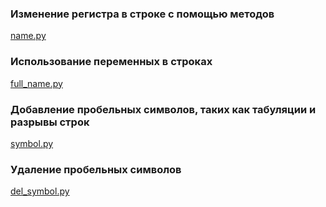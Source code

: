 ### Изменение регистра в строке с помощью методов

[name.py](https://github.com/alekseypopkov/python_book/blob/main/Часть1-Основы/Строки/name.py)

### Использование переменных в строках

[full_name.py](https://github.com/alekseypopkov/python_book/blob/main/Часть1-Основы/Строки/full_name.py)

### Добавление пробельных символов, таких как табуляции и разрывы строк

[symbol.py](https://github.com/alekseypopkov/python_book/blob/main/Часть1-Основы/Строки/symbol.py)

### Удаление пробельных символов

[del_symbol.py](https://github.com/alekseypopkov/python_book/blob/main/Часть1-Основы/Строки/del_symbol.py)